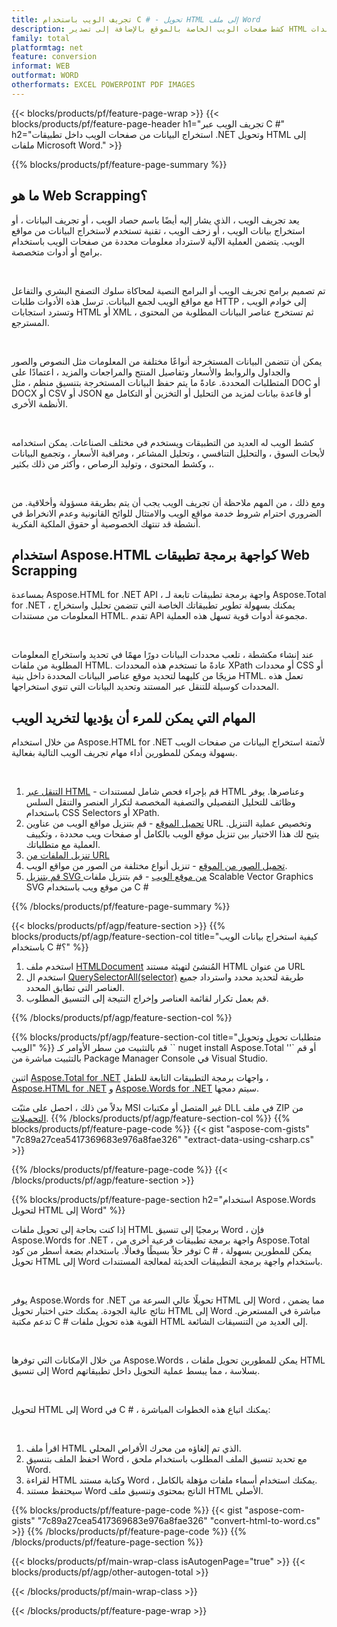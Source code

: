 ```yaml
---
title: تجريف الويب باستخدام C # - تحويل HTML إلى ملف Word 
description: كشط صفحات الويب الخاصة بالموقع بالإضافة إلى تصدير HTML إلى مستندات Microsoft Word عبر تطبيقات .NET من خلال دمج Aspose APIs. 
family: total
platformtag: net
feature: conversion
informat: WEB
outformat: WORD
otherformats: EXCEL POWERPOINT PDF IMAGES
---
```

{{< blocks/products/pf/feature-page-wrap >}}
{{< blocks/products/pf/feature-page-header h1="تجريف الويب عبر C #" h2="استخراج البيانات من صفحات الويب داخل تطبيقات .NET وتحويل HTML إلى ملفات Microsoft Word." >}}

{{% blocks/products/pf/feature-page-summary %}}

<h2 class="heading-border">ما هو Web Scrapping؟</h2>

<p>يعد تجريف الويب ، الذي يشار إليه أيضًا باسم حصاد الويب ، أو تجريف البيانات ، أو استخراج بيانات الويب ، أو زحف الويب ، تقنية تستخدم لاستخراج البيانات من مواقع الويب. يتضمن العملية الآلية لاسترداد معلومات محددة من صفحات الويب باستخدام برامج أو أدوات متخصصة.</p><br />
<p>تم تصميم برامج تجريف الويب أو البرامج النصية لمحاكاة سلوك التصفح البشري والتفاعل مع مواقع الويب لجمع البيانات. ترسل هذه الأدوات طلبات HTTP إلى خوادم الويب ، وتسترد استجابات HTML أو XML ، ثم تستخرج عناصر البيانات المطلوبة من المحتوى المسترجع.</p><br />

<p>يمكن أن تتضمن البيانات المستخرجة أنواعًا مختلفة من المعلومات مثل النصوص والصور والجداول والروابط والأسعار وتفاصيل المنتج والمراجعات والمزيد ، اعتمادًا على المتطلبات المحددة. عادةً ما يتم حفظ البيانات المستخرجة بتنسيق منظم ، مثل DOC أو DOCX أو CSV أو JSON أو قاعدة بيانات لمزيد من التحليل أو التخزين أو التكامل مع الأنظمة الأخرى.</p><br />

<p>كشط الويب له العديد من التطبيقات ويستخدم في مختلف الصناعات. يمكن استخدامه لأبحاث السوق ، والتحليل التنافسي ، وتحليل المشاعر ، ومراقبة الأسعار ، وتجميع البيانات ، وكشط المحتوى ، وتوليد الرصاص ، وأكثر من ذلك بكثير.</p><br />

<p>ومع ذلك ، من المهم ملاحظة أن تجريف الويب يجب أن يتم بطريقة مسؤولة وأخلاقية. من الضروري احترام شروط خدمة مواقع الويب والامتثال للوائح القانونية وعدم الانخراط في أنشطة قد تنتهك الخصوصية أو حقوق الملكية الفكرية.</p>

<h2 class="heading-border">استخدام Aspose.HTML كواجهة برمجة تطبيقات Web Scrapping</h2>

<p>بمساعدة Aspose.HTML for .NET API ، واجهة برمجة تطبيقات تابعة لـ Aspose.Total for .NET ، يمكنك بسهولة تطوير تطبيقاتك الخاصة التي تتضمن تحليل واستخراج المعلومات من مستندات HTML. تقدم API مجموعة أدوات قوية تسهل هذه العملية.</p><br />

<p>عند إنشاء مكشطة ، تلعب محددات البيانات دورًا مهمًا في تحديد واستخراج المعلومات المطلوبة من ملفات HTML. عادةً ما تستخدم هذه المحددات XPath أو محددات CSS أو مزيجًا من كليهما لتحديد موقع عناصر البيانات المحددة داخل بنية HTML. تعمل هذه المحددات كوسيلة للتنقل عبر المستند وتحديد البيانات التي تنوي استخراجها.</p>

<h2 class="heading-border">المهام التي يمكن للمرء أن يؤديها لتخريد الويب</h2>

<p>من خلال استخدام Aspose.HTML for .NET لأتمتة استخراج البيانات من صفحات الويب بسهولة ويمكن للمطورين أداء مهام تجريف الويب التالية بفعالية.</p><br />

1. [التنقل عبر HTML](https://docs.aspose.com/html/net/html-navigation/) - قم بإجراء فحص شامل لمستندات HTML وعناصرها. يوفر وظائف للتحليل التفصيلي والتصفية المخصصة لتكرار العنصر والتنقل السلس باستخدام CSS Selectors أو XPath.
2. [تحميل الموقع](https://docs.aspose.com/html/net/download-website/) - قم بتنزيل مواقع الويب من عناوين URL وتخصيص عملية التنزيل. يتيح لك هذا الاختيار بين تنزيل موقع الويب بالكامل أو صفحات ويب محددة ، وتكييف العملية مع متطلباتك.
3. [تنزيل الملفات من URL](https://docs.aspose.com/html/net/download-file-from-url/) 
4. [تحميل الصور من الموقع](https://docs.aspose.com/html/net/download-images-from-website/) - تنزيل أنواع مختلفة من الصور من مواقع الويب.
5. [قم بتنزيل SVG من موقع الويب](https://docs.aspose.com/html/net/download-svg-from-website/) - قم بتنزيل ملفات Scalable Vector Graphics SVG من موقع ويب باستخدام C #

{{% /blocks/products/pf/feature-page-summary  %}}

{{< blocks/products/pf/agp/feature-section >}}
{{% blocks/products/pf/agp/feature-section-col title="كيفية استخراج بيانات الويب باستخدام C #؟" %}}

1. استخدم ملف [HTMLDocument](https://reference.aspose.com/html/net/aspose.html/htmldocument/htmldocument/) المُنشئ لتهيئة مستند HTML من عنوان URL
2. استخدم ال [QuerySelectorAll(selector)](https://reference.aspose.com/html/net/aspose.html.dom/document/queryselectorall/) طريقة لتحديد محدد واسترداد جميع العناصر التي تطابق المحدد.
3. قم بعمل تكرار لقائمة العناصر وإخراج النتيجة إلى التنسيق المطلوب.
 
{{% /blocks/products/pf/agp/feature-section-col %}}

{{% blocks/products/pf/agp/feature-section-col title="متطلبات تحويل وتحويل الويب" %}}
قم بالتثبيت من سطر الأوامر كـ `` nuget install Aspose.Total ''` أو قم بالتثبيت مباشرة من Package Manager Console في Visual Studio.

اثنين [Aspose.Total for .NET](https://products.aspose.com/total/net/) واجهات برمجة التطبيقات التابعة للطفل ، [Aspose.HTML for .NET](https://products.aspose.com/html/net/) و [Aspose.Words for .NET](https://products.aspose.com/words/net/) سيتم دمجها.

بدلاً من ذلك ، احصل على مثبّت MSI غير المتصل أو مكتبات DLL في ملف ZIP من [التحميلات](https://releases.aspose.com/total/net).
{{% /blocks/products/pf/agp/feature-section-col %}}
{{% blocks/products/pf/feature-page-code %}}
{{< gist "aspose-com-gists" "7c89a27cea5417369683e976a8fae326" "extract-data-using-csharp.cs" >}}

{{% /blocks/products/pf/feature-page-code %}}
{{< /blocks/products/pf/agp/feature-section >}}

{{% blocks/products/pf/feature-page-section  h2="استخدام Aspose.Words لتحويل HTML إلى Word" %}}
<p>إذا كنت بحاجة إلى تحويل ملفات HTML برمجيًا إلى تنسيق Word ، فإن Aspose.Words for .NET ، واجهة برمجة تطبيقات فرعية أخرى من Aspose.Total توفر حلاً بسيطًا وفعالًا. باستخدام بضعة أسطر من كود C # ، يمكن للمطورين بسهولة تحويل HTML إلى Word باستخدام واجهة برمجة التطبيقات الحديثة لمعالجة المستندات.</p><br />

<p>يوفر Aspose.Words for .NET تحويلًا عالي السرعة من HTML إلى Word ، مما يضمن نتائج عالية الجودة. يمكنك حتى اختبار تحويل HTML إلى Word مباشرة في المستعرض. تدعم مكتبة C # القوية هذه تحويل ملفات HTML إلى العديد من التنسيقات الشائعة.</p><br />

<p>من خلال الإمكانات التي توفرها Aspose.Words ، يمكن للمطورين تحويل ملفات HTML إلى تنسيق Word بسلاسة ، مما يبسط عملية التحويل داخل تطبيقاتهم.</p><br />

<p>لتحويل HTML إلى Word في C # ، يمكنك اتباع هذه الخطوات المباشرة:</p><br />

1. اقرأ ملف HTML الذي تم إلغاؤه من محرك الأقراص المحلي.
1. احفظ الملف بتنسيق Word ، مع تحديد تنسيق الملف المطلوب باستخدام ملحق Word.
1. لقراءة HTML وكتابة مستند Word ، يمكنك استخدام أسماء ملفات مؤهلة بالكامل.
1. سيحتفظ مستند Word الناتج بمحتوى وتنسيق ملف HTML الأصلي.

{{% blocks/products/pf/feature-page-code %}}
{{< gist "aspose-com-gists" "7c89a27cea5417369683e976a8fae326" "convert-html-to-word.cs" >}}
{{% /blocks/products/pf/feature-page-code  %}}
{{% /blocks/products/pf/feature-page-section %}}

{{< blocks/products/pf/main-wrap-class isAutogenPage="true" >}}
{{< blocks/products/pf/agp/other-autogen-total >}}

{{< /blocks/products/pf/main-wrap-class >}}

{{< /blocks/products/pf/feature-page-wrap >}}